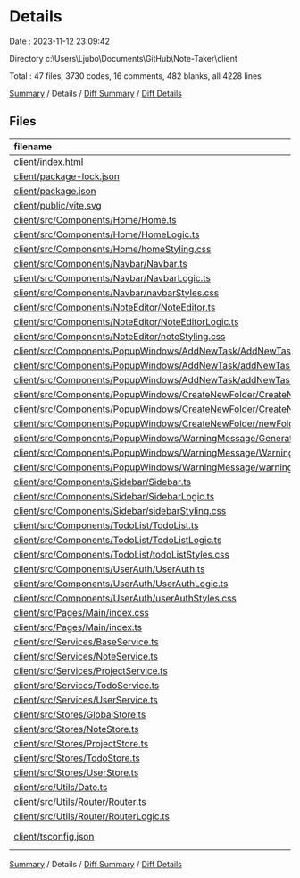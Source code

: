 # Details

Date : 2023-11-12 23:09:42

Directory c:\\Users\\Ljubo\\Documents\\GitHub\\Note-Taker\\client

Total : 47 files,  3730 codes, 16 comments, 482 blanks, all 4228 lines

[Summary](results.md) / Details / [Diff Summary](diff.md) / [Diff Details](diff-details.md)

## Files
| filename | language | code | comment | blank | total |
| :--- | :--- | ---: | ---: | ---: | ---: |
| [client/index.html](/client/index.html) | HTML | 18 | 0 | 1 | 19 |
| [client/package-lock.json](/client/package-lock.json) | JSON | 967 | 0 | 1 | 968 |
| [client/package.json](/client/package.json) | JSON | 19 | 0 | 1 | 20 |
| [client/public/vite.svg](/client/public/vite.svg) | XML | 1 | 0 | 0 | 1 |
| [client/src/Components/Home/Home.ts](/client/src/Components/Home/Home.ts) | TypeScript | 23 | 0 | 7 | 30 |
| [client/src/Components/Home/HomeLogic.ts](/client/src/Components/Home/HomeLogic.ts) | TypeScript | 25 | 1 | 5 | 31 |
| [client/src/Components/Home/homeStyling.css](/client/src/Components/Home/homeStyling.css) | CSS | 52 | 0 | 9 | 61 |
| [client/src/Components/Navbar/Navbar.ts](/client/src/Components/Navbar/Navbar.ts) | TypeScript | 67 | 1 | 12 | 80 |
| [client/src/Components/Navbar/NavbarLogic.ts](/client/src/Components/Navbar/NavbarLogic.ts) | TypeScript | 72 | 0 | 14 | 86 |
| [client/src/Components/Navbar/navbarStyles.css](/client/src/Components/Navbar/navbarStyles.css) | CSS | 190 | 0 | 28 | 218 |
| [client/src/Components/NoteEditor/NoteEditor.ts](/client/src/Components/NoteEditor/NoteEditor.ts) | TypeScript | 75 | 0 | 11 | 86 |
| [client/src/Components/NoteEditor/NoteEditorLogic.ts](/client/src/Components/NoteEditor/NoteEditorLogic.ts) | TypeScript | 141 | 1 | 22 | 164 |
| [client/src/Components/NoteEditor/noteStyling.css](/client/src/Components/NoteEditor/noteStyling.css) | CSS | 68 | 0 | 10 | 78 |
| [client/src/Components/PopupWindows/AddNewTask/AddNewTask.ts](/client/src/Components/PopupWindows/AddNewTask/AddNewTask.ts) | TypeScript | 28 | 0 | 11 | 39 |
| [client/src/Components/PopupWindows/AddNewTask/addNewTaskLogic.ts](/client/src/Components/PopupWindows/AddNewTask/addNewTaskLogic.ts) | TypeScript | 43 | 0 | 9 | 52 |
| [client/src/Components/PopupWindows/AddNewTask/addNewTaskStyling.css](/client/src/Components/PopupWindows/AddNewTask/addNewTaskStyling.css) | CSS | 84 | 0 | 9 | 93 |
| [client/src/Components/PopupWindows/CreateNewFolder/CreateNewFolder.ts](/client/src/Components/PopupWindows/CreateNewFolder/CreateNewFolder.ts) | TypeScript | 28 | 0 | 11 | 39 |
| [client/src/Components/PopupWindows/CreateNewFolder/CreateNewFolderLogic.ts](/client/src/Components/PopupWindows/CreateNewFolder/CreateNewFolderLogic.ts) | TypeScript | 13 | 0 | 4 | 17 |
| [client/src/Components/PopupWindows/CreateNewFolder/newFolderStyling.css](/client/src/Components/PopupWindows/CreateNewFolder/newFolderStyling.css) | CSS | 84 | 0 | 9 | 93 |
| [client/src/Components/PopupWindows/WarningMessage/GenerateMessage.ts](/client/src/Components/PopupWindows/WarningMessage/GenerateMessage.ts) | TypeScript | 17 | 0 | 6 | 23 |
| [client/src/Components/PopupWindows/WarningMessage/WarningLogic.ts](/client/src/Components/PopupWindows/WarningMessage/WarningLogic.ts) | TypeScript | 23 | 0 | 6 | 29 |
| [client/src/Components/PopupWindows/WarningMessage/warningStyling.css](/client/src/Components/PopupWindows/WarningMessage/warningStyling.css) | CSS | 70 | 0 | 8 | 78 |
| [client/src/Components/Sidebar/Sidebar.ts](/client/src/Components/Sidebar/Sidebar.ts) | TypeScript | 34 | 0 | 15 | 49 |
| [client/src/Components/Sidebar/SidebarLogic.ts](/client/src/Components/Sidebar/SidebarLogic.ts) | TypeScript | 193 | 5 | 26 | 224 |
| [client/src/Components/Sidebar/sidebarStyling.css](/client/src/Components/Sidebar/sidebarStyling.css) | CSS | 131 | 0 | 23 | 154 |
| [client/src/Components/TodoList/TodoList.ts](/client/src/Components/TodoList/TodoList.ts) | TypeScript | 25 | 0 | 6 | 31 |
| [client/src/Components/TodoList/TodoListLogic.ts](/client/src/Components/TodoList/TodoListLogic.ts) | TypeScript | 104 | 6 | 17 | 127 |
| [client/src/Components/TodoList/todoListStyles.css](/client/src/Components/TodoList/todoListStyles.css) | CSS | 123 | 0 | 20 | 143 |
| [client/src/Components/UserAuth/UserAuth.ts](/client/src/Components/UserAuth/UserAuth.ts) | TypeScript | 58 | 0 | 13 | 71 |
| [client/src/Components/UserAuth/UserAuthLogic.ts](/client/src/Components/UserAuth/UserAuthLogic.ts) | TypeScript | 159 | 0 | 26 | 185 |
| [client/src/Components/UserAuth/userAuthStyles.css](/client/src/Components/UserAuth/userAuthStyles.css) | CSS | 108 | 0 | 17 | 125 |
| [client/src/Pages/Main/index.css](/client/src/Pages/Main/index.css) | CSS | 26 | 0 | 3 | 29 |
| [client/src/Pages/Main/index.ts](/client/src/Pages/Main/index.ts) | TypeScript | 50 | 0 | 6 | 56 |
| [client/src/Services/BaseService.ts](/client/src/Services/BaseService.ts) | TypeScript | 57 | 0 | 9 | 66 |
| [client/src/Services/NoteService.ts](/client/src/Services/NoteService.ts) | TypeScript | 63 | 0 | 6 | 69 |
| [client/src/Services/ProjectService.ts](/client/src/Services/ProjectService.ts) | TypeScript | 12 | 0 | 4 | 16 |
| [client/src/Services/TodoService.ts](/client/src/Services/TodoService.ts) | TypeScript | 18 | 0 | 6 | 24 |
| [client/src/Services/UserService.ts](/client/src/Services/UserService.ts) | TypeScript | 33 | 0 | 7 | 40 |
| [client/src/Stores/GlobalStore.ts](/client/src/Stores/GlobalStore.ts) | TypeScript | 57 | 0 | 12 | 69 |
| [client/src/Stores/NoteStore.ts](/client/src/Stores/NoteStore.ts) | TypeScript | 47 | 0 | 11 | 58 |
| [client/src/Stores/ProjectStore.ts](/client/src/Stores/ProjectStore.ts) | TypeScript | 49 | 0 | 14 | 63 |
| [client/src/Stores/TodoStore.ts](/client/src/Stores/TodoStore.ts) | TypeScript | 50 | 0 | 13 | 63 |
| [client/src/Stores/UserStore.ts](/client/src/Stores/UserStore.ts) | TypeScript | 83 | 0 | 14 | 97 |
| [client/src/Utils/Date.ts](/client/src/Utils/Date.ts) | TypeScript | 13 | 0 | 3 | 16 |
| [client/src/Utils/Router/Router.ts](/client/src/Utils/Router/Router.ts) | TypeScript | 35 | 0 | 7 | 42 |
| [client/src/Utils/Router/RouterLogic.ts](/client/src/Utils/Router/RouterLogic.ts) | TypeScript | 75 | 0 | 7 | 82 |
| [client/tsconfig.json](/client/tsconfig.json) | JSON with Comments | 19 | 2 | 3 | 24 |

[Summary](results.md) / Details / [Diff Summary](diff.md) / [Diff Details](diff-details.md)